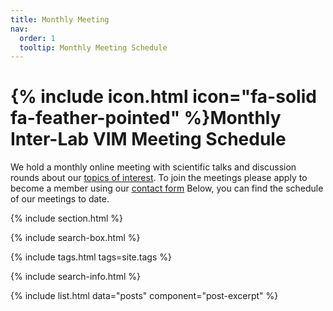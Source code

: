 ```yaml
---
title: Monthly Meeting
nav:
  order: 1
  tooltip: Monthly Meeting Schedule
---
```


# {% include icon.html icon="fa-solid fa-feather-pointed" %}Monthly Inter-Lab VIM Meeting Schedule

We hold a monthly online meeting with scientific talks and discussion rounds about our [topics of interest](https://vis-image-management.github.io/vim-web/topics/). To join the meetings please apply to become a member using our [contact form](https://vis-image-management.github.io/vim-web/contact/) Below, you can find the schedule of our meetings to date.

{% include section.html %}

{% include search-box.html %}

{% include tags.html tags=site.tags %}

{% include search-info.html %}

{% include list.html data="posts" component="post-excerpt" %}
